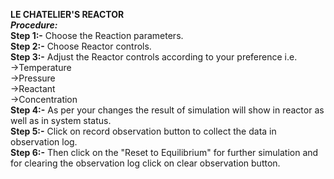 ****LE CHATELIER'S REACTOR****<br>
_****Procedure:****<br>_
****Step 1:-**** Choose the Reaction parameters.<br>
****Step 2:-**** Choose Reactor controls.<br>
****Step 3:-**** Adjust the Reactor controls according to your preference i.e.<br>
    ->Temperature<br>
    ->Pressure<br>
    ->Reactant<br>
    ->Concentration<br>
****Step 4:-**** As per your changes the result of simulation will show in reactor as well as in system status.<br>
****Step 5:-**** Click on record observation button to collect the data in observation log.<br>
****Step 6:-**** Then click on the "Reset to Equilibrium" for further simulation and for clearing the observation log click on clear observation button.<br>
